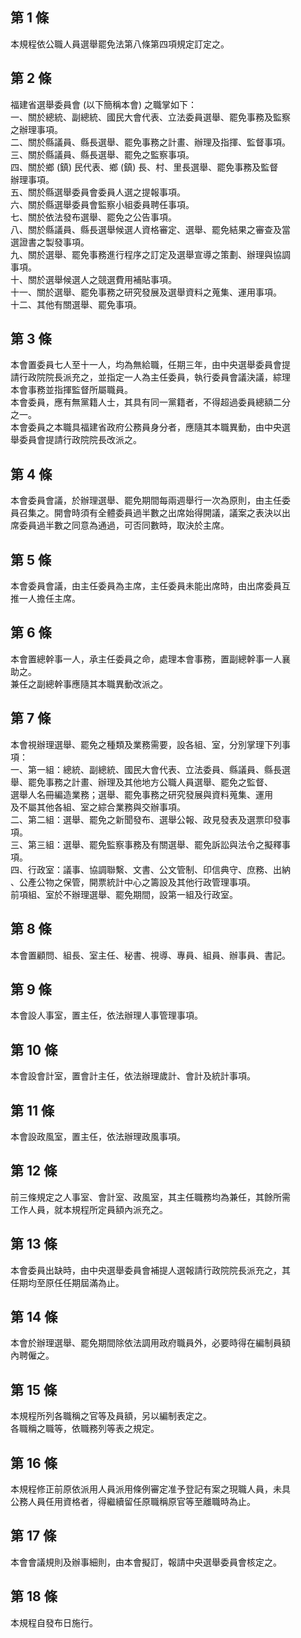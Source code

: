 第 1 條
-------
本規程依公職人員選舉罷免法第八條第四項規定訂定之。

第 2 條
-------
福建省選舉委員會 (以下簡稱本會) 之職掌如下：  
一、關於總統、副總統、國民大會代表、立法委員選舉、罷免事務及監察  
    之辦理事項。  
二、關於縣議員、縣長選舉、罷免事務之計畫、辦理及指揮、監督事項。  
三、關於縣議員、縣長選舉、罷免之監察事項。  
四、關於鄉 (鎮) 民代表、鄉 (鎮) 長、村、里長選舉、罷免事務及監督  
    辦理事項。  
五、關於縣選舉委員會委員人選之提報事項。  
六、關於縣選舉委員會監察小組委員聘任事項。  
七、關於依法發布選舉、罷免之公告事項。  
八、關於縣議員、縣長選舉候選人資格審定、選舉、罷免結果之審查及當  
    選證書之製發事項。  
九、關於選舉、罷免事務進行程序之訂定及選舉宣導之策劃、辦理與協調  
    事項。  
十、關於選舉候選人之競選費用補貼事項。  
十一、關於選舉、罷免事務之研究發展及選舉資料之蒐集、運用事項。  
十二、其他有關選舉、罷免事項。

第 3 條
-------
本會置委員七人至十一人，均為無給職，任期三年，由中央選舉委員會提  
請行政院院長派充之，並指定一人為主任委員，執行委員會議決議，綜理  
本會事務並指揮監督所屬職員。  
本會委員，應有無黨籍人士，其具有同一黨籍者，不得超過委員總額二分  
之一。  
本會委員之本職具福建省政府公務員身分者，應隨其本職異動，由中央選  
舉委員會提請行政院院長改派之。

第 4 條
-------
本會委員會議，於辦理選舉、罷免期間每兩週舉行一次為原則，由主任委  
員召集之。開會時須有全體委員過半數之出席始得開議，議案之表決以出  
席委員過半數之同意為通過，可否同數時，取決於主席。

第 5 條
-------
本會委員會議，由主任委員為主席，主任委員未能出席時，由出席委員互  
推一人擔任主席。

第 6 條
-------
本會置總幹事一人，承主任委員之命，處理本會事務，置副總幹事一人襄  
助之。  
兼任之副總幹事應隨其本職異動改派之。

第 7 條
-------
本會視辦理選舉、罷免之種類及業務需要，設各組、室，分別掌理下列事  
項：  
一、第一組：總統、副總統、國民大會代表、立法委員、縣議員、縣長選  
    舉、罷免事務之計畫、辦理及其他地方公職人員選舉、罷免之監督、  
    選舉人名冊編造業務；選舉、罷免事務之研究發展與資料蒐集、運用  
    及不屬其他各組、室之綜合業務與交辦事項。  
二、第二組：選舉、罷免之新聞發布、選舉公報、政見發表及選票印發事  
    項。  
三、第三組：選舉、罷免監察事務及有關選舉、罷免訴訟與法令之擬釋事  
    項。  
四、行政室：議事、協調聯繫、文書、公文管制、印信典守、庶務、出納  
    、公產公物之保管，開票統計中心之籌設及其他行政管理事項。  
前項組、室於不辦理選舉、罷免期間，設第一組及行政室。

第 8 條
-------
本會置顧問、組長、室主任、秘書、視導、專員、組員、辦事員、書記。

第 9 條
-------
本會設人事室，置主任，依法辦理人事管理事項。

第 10 條
--------
本會設會計室，置會計主任，依法辦理歲計、會計及統計事項。

第 11 條
--------
本會設政風室，置主任，依法辦理政風事項。

第 12 條
--------
前三條規定之人事室、會計室、政風室，其主任職務均為兼任，其餘所需  
工作人員，就本規程所定員額內派充之。

第 13 條
--------
本會委員出缺時，由中央選舉委員會補提人選報請行政院院長派充之，其  
任期均至原任任期屆滿為止。

第 14 條
--------
本會於辦理選舉、罷免期間除依法調用政府職員外，必要時得在編制員額  
內聘僱之。

第 15 條
--------
本規程所列各職稱之官等及員額，另以編制表定之。  
各職稱之職等，依職務列等表之規定。

第 16 條
--------
本規程修正前原依派用人員派用條例審定准予登記有案之現職人員，未具  
公務人員任用資格者，得繼續留任原職稱原官等至離職時為止。

第 17 條
--------
本會會議規則及辦事細則，由本會擬訂，報請中央選舉委員會核定之。

第 18 條
--------
本規程自發布日施行。

